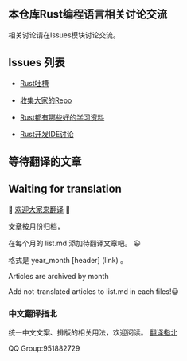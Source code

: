 
## 本仓库Rust编程语言相关讨论交流

相关讨论请在Issues模块讨论交流。

## Issues 列表

- [Rust吐槽](https://github.com/Praying/RustBackyard/issues/14)

- [收集大家的Repo](https://github.com/Praying/RustBackyard/issues/8)

- [Rust都有哪些好的学习资料](https://github.com/Praying/RustBackyard/issues/6)

- [Rust开发IDE讨论](https://github.com/Praying/RustBackyard/issues/4)

## 等待翻译的文章
## Waiting for translation


🎉 [欢迎大家来翻译](https://github.com/Praying/RustBackyard/Waiting_for_translation) 🎉

文章按月份归档，

在每个月的 list.md 添加待翻译文章吧。 😀

格式是 year_month [header] (link) 。

Articles are archived by month

Add not-translated articles to list.md in each files!😀

### 中文翻译指北

统一中文文案、排版的相关用法，欢迎阅读。
[翻译指北](https://github.com/Praying/RustBackyard/TranslatorReadMe.md)


QQ Group:951882729

